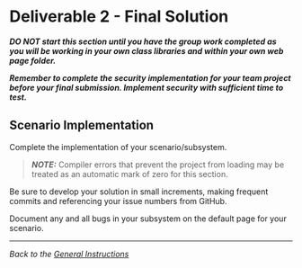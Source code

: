 # Deliverable 2 - **Final Solution**

***DO NOT start this section until you have the group work completed as you will be working in your own class libraries and within your own web page folder.***


***Remember to complete the security implementation for your team project before your final submission. Implement security with sufficient time to test.***

## Scenario Implementation

Complete the implementation of your scenario/subsystem. 

> ***NOTE:*** Compiler errors that prevent the project from loading may be treated as an automatic mark of zero for this section.

Be sure to develop your solution in small increments, making frequent commits and referencing your issue numbers from GitHub.

Document any and all bugs in your subsystem on the default page for your scenario.

----

*Back to the [General Instructions](./README.md)*
